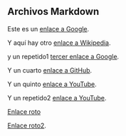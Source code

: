 ## Archivos Markdown

Este es un [enlace a Google](https://www.google.com).

Y aquí hay otro [enlace a Wikipedia](https://www.wikipedia.org).

y un repetido1 [tercer enlace a Google](https://www.google.com).

Y un cuarto [enlace a GitHub](https://www.github.com).

Y un quinto [enlace a YouTube](https://www.youtube.com).

Y un repetido2 [enlace a YouTube](https://www.youtube.com).

[Enlace roto](https://jestjs.io/es-ES/ocs/mock-function-api)

[Enlace roto2](https://www.youtbe.com).



